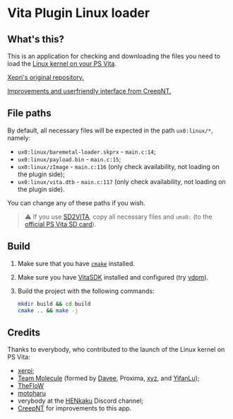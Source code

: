 # Vita Plugin Linux loader

## What's this?

This is an application for checking and downloading the files you need to load the [Linux kernel on your PS Vita](https://github.com/xerpi/linux_vita).

[Xepri's original repository.](https://bitbucket.org/xerpi/vita_plugin_loader/src/master/)

[Improvements and userfriendly interface from CreepNT.](https://github.com/xerpi/vita-linux-loader/pull/2/)

## File paths

By default, all necessary files will be expected in the path `ux0:linux/*`, namely:

- `ux0:linux/baremetal-loader.skprx` - `main.c:14`;
- `ux0:linux/payload.bin` - `main.c:15`;
- `ux0:linux/zImage` - `main.c:116` (only check availability, not loading on the plugin side);
- `ux0:linux/vita.dtb` - `main.c:117` (only check availability, not loading on the plugin side).

You can change any of these paths if you wish.

> :warning: If you use [SD2VITA](https://github.com/xyzz/gamecard-microsd), copy all necessary files and `uma0:` (to the [official PS Vita SD card](https://wiki.henkaku.xyz/vita/Memory_Card)).

## Build

1. Make sure that you have [`cmake`](https://cmake.org/) installed.
2. Make sure you have [VitaSDK](https://vitasdk.org/) installed and configured (try [vdpm](https://github.com/vitasdk/vdpm)).
3. Build the project with the following commands:

   ```bash
   mkdir build && cd build
   cmake .. && make -j
   ```

## Credits

Thanks to everybody, who contributed to the launch of the Linux kernel on PS Vita:

- [xerpi](https://github.com/xerpi);
- [Team Molecule](https://twitter.com/teammolecule) (formed by [Davee](https://twitter.com/DaveeFTW), Proxima, [xyz](https://twitter.com/pomfpomfpomf3), and [YifanLu](https://twitter.com/yifanlu));
- [TheFloW](https://twitter.com/theflow0)
- [motoharu](https://github.com/motoharu-gosuto)
- verybody at the [HENkaku](https://discord.gg/m7MwpKA) Discord channel;
- [CreepNT](https://github.com/CreepNT) for improvements to this app.
